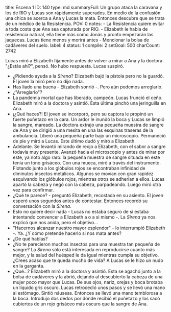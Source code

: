 title:          Escena 1
ID:             140
type:           md
summaryFull:    Un grupo ataca la caravana y los de RIO y Lucas son rápidamente superados. En medio de la confusión una chica se acerca a Ana y Lucas la mata. Entonces descubre que se trata de un médico de la Resistencia.
POV:            0
notes:          - La Resistencia quiere evitar a toda costa que Ana sea capturada por RIO.
                - Elizabeth le habla de resistencia natural, ella tiene más como Jonás y pronto empezarán las jaquecas. Lucas tiene menos y morirá antes
                - Mencionar la bolsa de cadáveres del suelo.
label:          4
status:         1
compile:        2
setGoal:        500
charCount:      2742


Lucas miró a Elizabeth fijamente antes de volver a mirar a Ana y la doctora.
"¿Estás ahí?", pensó.
No hubo respuesta. Lucas suspiró.
- ¿Pidiendo ayuda a la *Sirena*?
Elizabeth bajó la pistola pero no la guardó. El joven la miró pero no dijo nada.
- Has liado una buena - Elizabeth sonrió -. Pero aún podemos arreglarlo.
- ¿"Arreglarlo"?
- La pandemia mortal que has liberado, campeón.
Lucas frunció el ceño. Elizabeth miró a la doctora y asintió. Esta última pinchó una jeringuilla en Ana.
- ¡¿Qué haces?!
El joven se incorporó, pero su captora le propinó un fuerte puñetazo en la cara. Un ardor le inundó la boca y Lucas se limpió la sangre, mareado.
La doctora extrajo una pequeña muestra de sangre de Ana y se dirigió a una mesita en una las esquinas traseras de la ambulancia. Liberó una pequeña parte bajo un microscopio.
Permaneció de pie y miró a Lucas. Este último dudó y miró a Elizabeth.
- Adelante.
Se levantó mirando de reojo a Elizabeth, con el sabor a sangre todavía muy presente.
Avanzó hacia el microscopio y antes de mirar por este, ya notó algo raro: la pequeña muestra de sangre situada en este tenía un tono grisáceo.
Con una mueca, miró a través del instrumento.
Flotando junto a los glóbulos rojos se encontraban infinidad de diminutos insectos metálicos. Algunos se movían con gran rapidez esquivando los glóbulos rojos, mientras otros se adherían a ellos.
Lucas apartó la cabeza y negó con la cabeza, parpadeando. Luego miró otra vez para confirmar.
- ¿Qué te parece? - preguntó Elizabeth, recostada en su asiento.
El joven esperó unos segundos antes de contestar. Entonces recordó su conversación con la *Sirena*.
- Esto no quiere decir nada - Lucas no estaba seguro de si estaba intentando convencer a Elizabeth a o a si mismo -. La *Sirena* ya nos explicó que nos anida, pero el objetivo...
- "Hacernos alcanzar nuestro mayor esplendor" - lo interrumpió Elizabeth -. Ya. ¿Y cómo pretende hacerlo si nos mata antes?
- ¿De qué hablas?
- ¿No te parecieron muchos insectos para una muestra tan pequeña de sangre? La *Sirena* sólo está interesada en reproducirse cuanto más mejor, y la salud del huésped le da igual mientras cumpla su objetivo. ¿Crees acaso que te queda mucho de vida?
A Lucas se le hizo un nudo en la garganta.
- ¿Qué...?
Elizabeth miró a la doctora y asintió. Esta se agachó junto a la bolsa de cadáveres y la abrió, dejando al descubierto la cabeza de una mujer poco mayor que Lucas. De sus ojos, nariz, orejas y boca  brotaba un líquido gris oscuro.
Lucas retrocedió unos pasos y se llevó una mano al estómago. Sintió náuseas.
Entonces se llevó una mano temblorosa a la boca. Introdujo dos dedos por donde recibió el puñetazo y los sacó cubiertos de un rojo grisáceo más oscuro que la sangre de Ana.